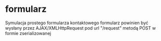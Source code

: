# formularz
Symulacja prostego formularza kontaktowego
formularz powinien być wysłany przez AJAX/XMLHttpRequest pod url "/request" metodą POST w formie zserializowanej
